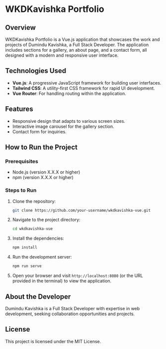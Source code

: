 # WKDKavishka Portfolio

## Overview

WKDKavishka Portfolio is a Vue.js application that showcases the work and projects of Dumindu Kavishka, a Full Stack Developer. The application includes sections for a gallery, an about page, and a contact form, all designed with a modern and responsive user interface.

## Technologies Used

- **Vue.js**: A progressive JavaScript framework for building user interfaces.
- **Tailwind CSS**: A utility-first CSS framework for rapid UI development.
- **Vue Router**: For handling routing within the application.

## Features

- Responsive design that adapts to various screen sizes.
- Interactive image carousel for the gallery section.
- Contact form for inquiries.

## How to Run the Project

### Prerequisites

- Node.js (version X.X.X or higher)
- npm (version X.X.X or higher)

### Steps to Run

1. Clone the repository:

   ```bash
   git clone https://github.com/your-username/wkdkavishka-vue.git
   ```

2. Navigate to the project directory:

   ```bash
   cd wkdkavishka-vue
   ```

3. Install the dependencies:

   ```bash
   npm install
   ```

4. Run the development server:

   ```bash
   npm run serve
   ```

5. Open your browser and visit `http://localhost:8080` (or the URL provided in the terminal) to view the application.

## About the Developer

Dumindu Kavishka is a Full Stack Developer with expertise in web development, seeking collaboration opportunities and projects.

## License

This project is licensed under the MIT License.
